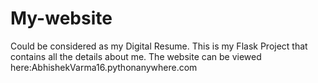 # My-website
Could be considered as my Digital Resume.
This is my Flask Project that contains all the details about me.
The website can be viewed here:AbhishekVarma16.pythonanywhere.com
